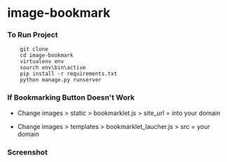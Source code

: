 # image-bookmark

### To Run Project 
``` 
    git clone 
    cd image-bookmark
    virtualenv env
    sourch env\bin\active
    pip install -r requirements.txt
    python manage.py runserver
```
### If Bookmarking Button Doesn't Work 

* Change images > static > bookmarklet.js > site_url = into your domain

* Change images > templates > bookmarklet_laucher.js > src = your domain

### Screenshot
